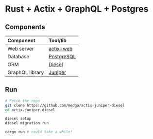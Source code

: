 # Rust + Actix + GraphQL + Postgres

## Components

Component | Tool/lib
:---------|:--------
Web server | [actix-web](https://github.com/actix/actix-web)
Database | [PostgreSQL](https://postgresql.org)
ORM | [Diesel](https://diesel.rs)
GraphQL library | [Juniper](https://github.com/graphql-rust/juniper)

## Run

```bash
# Fetch the repo
git clone https://github.com/medga/actix-juniper-diesel
cd actix-juniper-diesel

diesel setup
diesel migration run

cargo run # could take a while!
```
